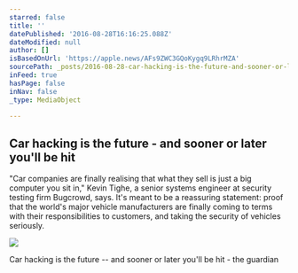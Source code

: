 ```yaml
---
starred: false
title: ''
datePublished: '2016-08-28T16:16:25.088Z'
dateModified: null
author: []
isBasedOnUrl: 'https://apple.news/AFs9ZWC3GQoKygq9LRhrMZA'
sourcePath: _posts/2016-08-28-car-hacking-is-the-future-and-sooner-or-later-youll-be-hi.md
inFeed: true
hasPage: false
inNav: false
_type: MediaObject

---
```

<article style=""><h1>Car hacking is the future - and sooner or later you'll be hit</h1><p>"Car companies are finally realising that what they sell is just a big computer you sit in," Kevin Tighe, a senior systems engineer at security testing firm Bugcrowd, says. It's meant to be a reassuring statement: proof that the world's major vehicle manufacturers are finally coming to terms with their responsibilities to customers, and taking the security of vehicles seriously.</p><img src="https://i.guim.co.uk/img/media/f1fcd8e72c162c6e95fe20139bbd6908215e5e4d/0_247_4000_2400/4000.jpg?w=1200&amp;h=630&amp;q=55&amp;auto=format&amp;usm=12&amp;fit=crop&amp;bm=normal&amp;ba=bottom%2Cleft&amp;blend64=aHR0cHM6Ly91cGxvYWRzLmd1aW0uY28udWsvMjAxNi8wNS8yNS9vdmVybGF5LWxvZ28tMTIwMC05MF9vcHQucG5n&amp;s=7c22866f4e90666ea4ec465f8ee9ffa9" /></article>

Car hacking is the future -- and sooner or later you'll be hit - the guardian